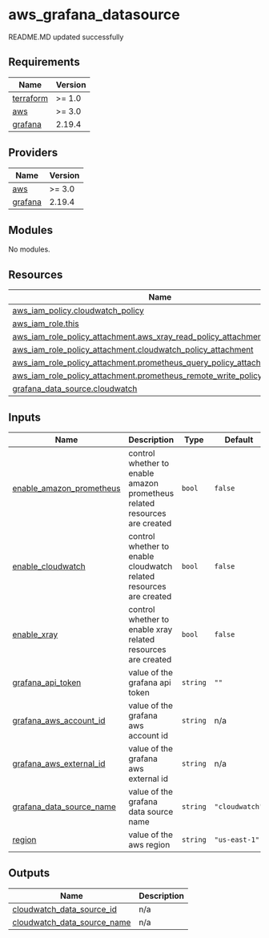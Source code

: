# aws_grafana_datasource

<!-- BEGINNING OF PRE-COMMIT-TERRAFORM DOCS HOOK -->
README.MD updated successfully
<!-- END OF PRE-COMMIT-TERRAFORM DOCS HOOK -->

<!-- BEGIN_TF_DOCS -->
## Requirements

| Name | Version |
|------|---------|
| <a name="requirement_terraform"></a> [terraform](#requirement\_terraform) | >= 1.0 |
| <a name="requirement_aws"></a> [aws](#requirement\_aws) | >= 3.0 |
| <a name="requirement_grafana"></a> [grafana](#requirement\_grafana) | 2.19.4 |

## Providers

| Name | Version |
|------|---------|
| <a name="provider_aws"></a> [aws](#provider\_aws) | >= 3.0 |
| <a name="provider_grafana"></a> [grafana](#provider\_grafana) | 2.19.4 |

## Modules

No modules.

## Resources

| Name | Type |
|------|------|
| [aws_iam_policy.cloudwatch_policy](https://registry.terraform.io/providers/hashicorp/aws/latest/docs/resources/iam_policy) | resource |
| [aws_iam_role.this](https://registry.terraform.io/providers/hashicorp/aws/latest/docs/resources/iam_role) | resource |
| [aws_iam_role_policy_attachment.aws_xray_read_policy_attachment](https://registry.terraform.io/providers/hashicorp/aws/latest/docs/resources/iam_role_policy_attachment) | resource |
| [aws_iam_role_policy_attachment.cloudwatch_policy_attachment](https://registry.terraform.io/providers/hashicorp/aws/latest/docs/resources/iam_role_policy_attachment) | resource |
| [aws_iam_role_policy_attachment.prometheus_query_policy_attachment](https://registry.terraform.io/providers/hashicorp/aws/latest/docs/resources/iam_role_policy_attachment) | resource |
| [aws_iam_role_policy_attachment.prometheus_remote_write_policy_attachment](https://registry.terraform.io/providers/hashicorp/aws/latest/docs/resources/iam_role_policy_attachment) | resource |
| [grafana_data_source.cloudwatch](https://registry.terraform.io/providers/grafana/grafana/2.19.4/docs/resources/data_source) | resource |

## Inputs

| Name | Description | Type | Default | Required |
|------|-------------|------|---------|:--------:|
| <a name="input_enable_amazon_prometheus"></a> [enable\_amazon\_prometheus](#input\_enable\_amazon\_prometheus) | control whether to enable amazon prometheus related resources are created | `bool` | `false` | no |
| <a name="input_enable_cloudwatch"></a> [enable\_cloudwatch](#input\_enable\_cloudwatch) | control whether to enable cloudwatch related resources are created | `bool` | `false` | no |
| <a name="input_enable_xray"></a> [enable\_xray](#input\_enable\_xray) | control whether to enable xray related resources are created | `bool` | `false` | no |
| <a name="input_grafana_api_token"></a> [grafana\_api\_token](#input\_grafana\_api\_token) | value of the grafana api token | `string` | `""` | no |
| <a name="input_grafana_aws_account_id"></a> [grafana\_aws\_account\_id](#input\_grafana\_aws\_account\_id) | value of the grafana aws account id | `string` | n/a | yes |
| <a name="input_grafana_aws_external_id"></a> [grafana\_aws\_external\_id](#input\_grafana\_aws\_external\_id) | value of the grafana aws external id | `string` | n/a | yes |
| <a name="input_grafana_data_source_name"></a> [grafana\_data\_source\_name](#input\_grafana\_data\_source\_name) | value of the grafana data source name | `string` | `"cloudwatch"` | no |
| <a name="input_region"></a> [region](#input\_region) | value of the aws region | `string` | `"us-east-1"` | no |

## Outputs

| Name | Description |
|------|-------------|
| <a name="output_cloudwatch_data_source_id"></a> [cloudwatch\_data\_source\_id](#output\_cloudwatch\_data\_source\_id) | n/a |
| <a name="output_cloudwatch_data_source_name"></a> [cloudwatch\_data\_source\_name](#output\_cloudwatch\_data\_source\_name) | n/a |
<!-- END_TF_DOCS -->
